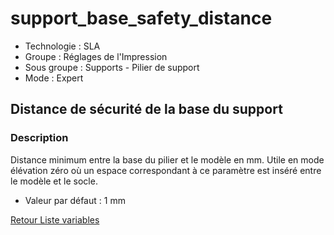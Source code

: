 # support_base_safety_distance

* Technologie : SLA
* Groupe : Réglages de l'Impression
* Sous groupe : Supports - Pilier de support
* Mode : Expert

## Distance de sécurité de la base du support

### Description

Distance minimum entre la base du pilier et le modèle en mm.
Utile en mode élévation zéro où un espace correspondant à ce paramètre est inséré entre le modèle et le socle.

* Valeur par défaut : 1 mm

[Retour Liste variables](variable_list.md)